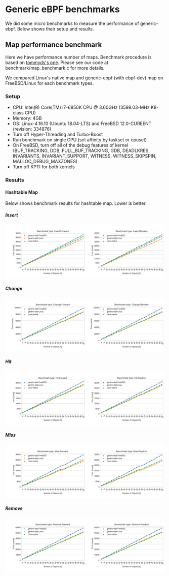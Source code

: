 # Generic eBPF benchmarks

We did some micro benchmarks to measure the performance
of generic-ebpf. Below shows their setup and results.

## Map performance benchmark

Here we have performance number of maps. Benchmark procedure is based on [tommyds's
one](http://www.tommyds.it/doc/benchmark). Please see our code at benchmark/map\_benchmark.c
for more details.

We compared Linux's native map and generic-ebpf (with ebpf-dev) map on FreeBSD/Linux for each benchmark types.

### Setup

- CPU: Intel(R) Core(TM) i7-6850K CPU @ 3.60GHz (3599.03-MHz K8-class CPU)
- Memory: 4GB
- OS: Linux-4.16.10 (Ubuntu 18.04-LTS) and FreeBSD 12.0-CUREENT (revision: 334876)
- Turn off Hyper-Threading and Turbo-Boost
- Run benchmark on single CPU (set affinity by taskset or cpuset)
- On FreeBSD, turn off all of the debug features of kernel (BUF\_TRACKING, DDB, FULL\_BUF\_TRACKING, GDB, DEADLKRES, INVARIANTS, INVARIANT\_SUPPORT, WITNESS, WITNESS\_SKIPSPIN, MALLOC\_DEBUG\_MAXZONES)
- Turn off KPTI for both kernels

### Results

#### Hashtable Map

Below shows benchmark results for hashtable map. Lower is better.

##### Insert
![Insert](plots/hashtable_map_bench_insert.png "Hashtable insert")

##### Change
![Change](plots/hashtable_map_bench_change.png "Hashtable change")

##### Hit
![Hit](plots/hashtable_map_bench_hit.png "Hashtable hit")

##### Miss
![Miss](plots/hashtable_map_bench_miss.png "Hashtable miss")

##### Remove
![Remove](plots/hashtable_map_bench_remove.png "Hashtable remove")
